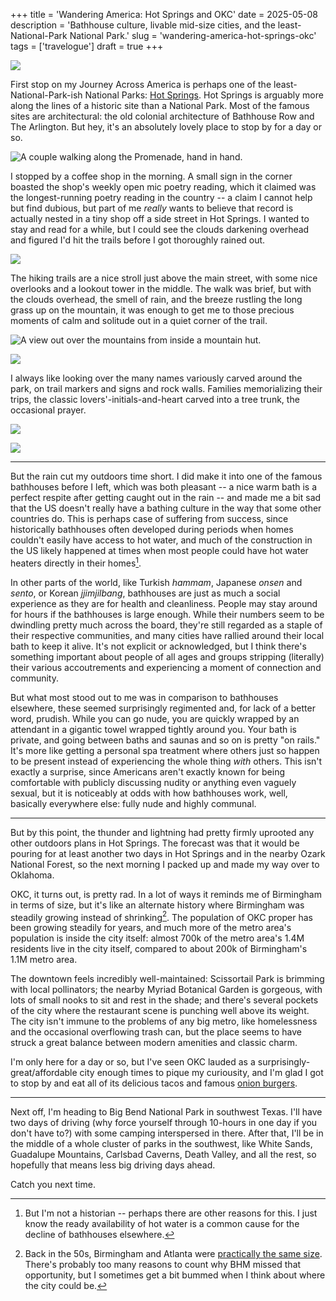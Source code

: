 +++
title = 'Wandering America: Hot Springs and OKC'
date = 2025-05-08
description = 'Bathhouse culture, livable mid-size cities, and the least-National-Park National Park.'
slug = 'wandering-america-hot-springs-okc'
tags = ['travelogue']
draft = true
+++

![](./hot-springs-happenings.jpg)

First stop on my Journey Across America is perhaps one of the least-National-Park-ish National Parks: [Hot Springs](https://www.nps.gov/hosp/index.htm). Hot Springs is arguably more along the lines of a historic site than a National Park. Most of the famous sites are architectural: the old colonial architecture of Bathhouse Row and The Arlington. But hey, it's an absolutely lovely place to stop by for a day or so.

![A couple walking along the Promenade, hand in hand.](./hot-springs-promenade.jpg)

I stopped by a coffee shop in the morning. A small sign in the corner boasted the shop's weekly open mic poetry reading, which it claimed was the longest-running poetry reading in the country -- a claim I cannot help but find dubious, but part of me _really_ wants to believe that record is actually nested in a tiny shop off a side street in Hot Springs. I wanted to stay and read for a while, but I could see the clouds darkening overhead and figured I'd hit the trails before I got thoroughly rained out.

![](./hot-springs-tower.jpg)

The hiking trails are a nice stroll just above the main street, with some nice overlooks and a lookout tower in the middle. The walk was brief, but with the clouds overhead, the smell of rain, and the breeze rustling the long grass up on the mountain, it was enough to get me to those precious moments of calm and solitude out in a quiet corner of the trail.

![A view out over the mountains from inside a mountain hut.](./hot-springs-overlook.jpg)

![](./hot-springs-path.jpg)

I always like looking over the many names variously carved around the park, on trail markers and signs and rock walls. Families memorializing their trips, the classic lovers'-initials-and-heart carved into a tree trunk, the occasional prayer.

![](./hot-springs-tags.jpg)

![](./hot-springs-rock-writing.jpg)

---

But the rain cut my outdoors time short. I did make it into one of the famous bathhouses before I left, which was both pleasant -- a nice warm bath is a perfect respite after getting caught out in the rain -- and made me a bit sad that the US doesn't really have a bathing culture in the way that some other countries do. This is perhaps case of suffering from success, since historically bathhouses often developed during periods when homes couldn't easily have access to hot water, and much of the construction in the US likely happened at times when most people could have hot water heaters directly in their homes[^hotwater].

In other parts of the world, like Turkish _hammam_, Japanese _onsen_ and _sento_, or Korean _jjimjilbang_, bathhouses are just as much a social experience as they are for health and cleanliness. People may stay around for hours if the bathhouses is large enough. While their numbers seem to be dwindling pretty much across the board, they're still regarded as a staple of their respective communities, and many cities have rallied around their local bath to keep it alive. It's not explicit or acknowledged, but I think there's something important about people of all ages and groups stripping (literally) their various accoutrements and experiencing a moment of connection and community.

But what most stood out to me was in comparison to bathhouses elsewhere, these seemed surprisingly regimented and, for lack of a better word, prudish. While you can go nude, you are quickly wrapped by an attendant in a gigantic towel wrapped tightly around you. Your bath is private, and going between baths and saunas and so on is pretty "on rails." It's more like getting a personal spa treatment where others just so happen to be present instead of experiencing the whole thing _with_ others. This isn't exactly a surprise, since Americans aren't exactly known for being comfortable with publicly discussing nudity or anything even vaguely sexual, but it is noticeably at odds with how bathhouses work, well, basically everywhere else: fully nude and highly communal.

---

But by this point, the thunder and lightning had pretty firmly uprooted any other outdoors plans in Hot Springs. The forecast was that it would be pouring for at least another two days in Hot Springs and in the nearby Ozark National Forest, so the next morning I packed up and made my way over to Oklahoma.

OKC, it turns out, is pretty rad. In a lot of ways it reminds me of Birmingham in terms of size, but it's like an alternate history where Birmingham was steadily growing instead of shrinking[^bhm]. The population of OKC proper has been growing steadily for years, and much more of the metro area's population is inside the city itself: almost 700k of the metro area's 1.4M residents live in the city itself, compared to about 200k of Birmingham's 1.1M metro area.

The downtown feels incredibly well-maintained: Scissortail Park is brimming with local pollinators; the nearby Myriad Botanical Garden is gorgeous, with lots of small nooks to sit and rest in the shade; and there's several pockets of the city where the restaurant scene is punching well above its weight. The city isn't immune to the problems of any big metro, like homelessness and the occasional overflowing trash can, but the place seems to have struck a great balance between modern amenities and classic charm.

I'm only here for a day or so, but I've seen OKC lauded as a surprisingly-great/affordable city enough times to pique my curiousity, and I'm glad I got to stop by and eat all of its delicious tacos and famous [onion burgers](https://www.eater.com/23561167/onion-burger-oklahoma-smashburger-el-reno-tuckers-sids-johnnies-roberts).

---

Next off, I'm heading to Big Bend National Park in southwest Texas. I'll have two days of driving (why force yourself through 10-hours in one day if you don't have to?) with some camping interspersed in there. After that, I'll be in the middle of a whole cluster of parks in the southwest, like White Sands, Guadalupe Mountains, Carlsbad Caverns, Death Valley, and all the rest, so hopefully that means less big driving days ahead.

Catch you next time.

[^hotwater]: But I'm not a historian -- perhaps there are other reasons for this. I just know the ready availability of hot water is a common cause for the decline of bathhouses elsewhere.

[^bhm]: Back in the 50s, Birmingham and Atlanta were [practically the same size](https://www.cbs42.com/news/birminghams-missed-opportunity-how-the-magic-city-missed-out-on-delta/#:~:text=Back%20in%201950%2C%20Birmingham%20and,size%2C%20with%20populations%20around%20300%2C000.). There's probably too many reasons to count why BHM missed that opportunity, but I sometimes get a bit bummed when I think about where the city could be.
